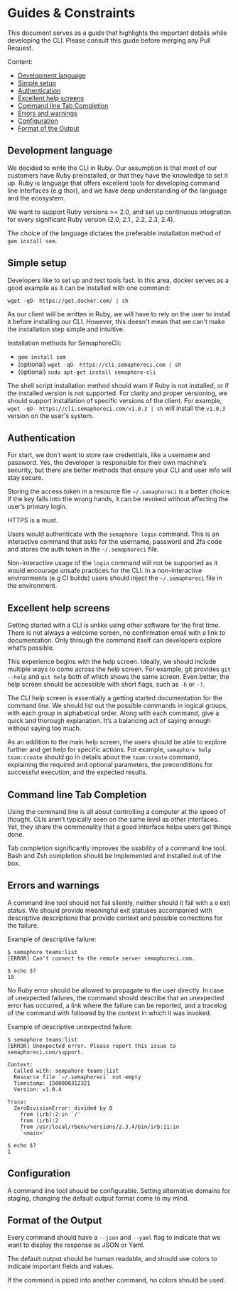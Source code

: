 # Guides & Constraints

This document serves as a guide that highlights the important details while
developing the CLI. Please consult this guide before merging any Pull Request.

Content:

- [Development language](#development-language)
- [Simple setup](#simple-setup)
- [Authentication](#authentication)
- [Excellent help screens](#excellent-help-screens)
- [Command line Tab Completion](#command-line-tab-completion)
- [Errors and warnings](#errors-and-warnings)
- [Configuration](#configuration)
- [Format of the Output](#format-of-the-output)

## Development language

We decided to write the CLI in Ruby. Our assumption is
that most of our customers have Ruby preinstalled, or that they have the
knowledge to set it up. Ruby is language that offers excellent tools for
developing command line interfaces (e.g thor), and we have deep understanding of
the language and the ecosystem.

We want to support Ruby versions >= 2.0, and set up continuous integration for
every significant Ruby version (2.0, 2.1., 2.2, 2.3, 2.4).

The choice of the language dictates the preferable installation method of `gem
install sem`.

## Simple setup

Developers like to set up and test tools fast. In this area, docker serves as
a good example as it can be installed with one command:

```
wget -qO- https://get.docker.com/ | sh
```

As our client will be written in Ruby, we will have to rely on the user to
install it before installing our CLI. However, this doesn't mean that we can't
make the installation step simple and intuitive.

Installation methods for SemaphoreCli:

- `gem install sem`
- (optional) `wget -qO- https://cli.semaphoreci.com | sh`
- (optional) `sudo apt-get install semaphore-cli`

The shell script installation method should warn if Ruby is not installed, or if
the installed version is not supported. For clarity and proper versioning, we
should support installation of specific versions of the client. For example,
`wget -qO- https://cli.semaphoreci.com/v1.0.3 | sh` will install the `v1.0.3`
version on the user's system.

## Authentication

For start, we don’t want to store raw credentials, like a
username and password. Yes, the developer is responsible for their own machine’s
security, but there are better methods that ensure your CLI and user info will
stay secure.

Storing the access token in a resource file `~/.semaphoreci` is a better choice.
If the key falls into the wrong hands, it can be revoked without affecting the
user’s primary login.

HTTPS is a must.

Users would authenticate with the `semaphore login` command. This is an
interactive command that asks for the username, password and 2fa code and stores
the auth token in the `~/.semaphoreci` file.

Non-interactive usage of the `login` command will not be supported as it would
encourage unsafe practices for the CLI. In a non-interactive environments (e.g
CI builds) users should inject the `~/.semaphoreci` file in the environment.

## Excellent help screens

Getting started with a CLI is unlike using other software for the first time.
There is not always a welcome screen, no confirmation email with a link to
documentation. Only through the command itself can developers explore what’s
possible.

This experience begins with the help screen. Ideally, we should include multiple
ways to come across the help screen. For example, git provides `git --help` and
`git help` both of which shows the same screen. Even better, the help screen
should be accessible with short flags, such as `-h` or `-?`.

The CLI help screen is essentially a getting started documentation for the
command line. We should list out the possible commands in logical groups, with
each group in alphabetical order. Along with each command, give a quick and
thorough explanation. It’s a balancing act of saying enough without saying too
much.

As an addition to the main help screen, the users should be able to explore
further and get help for specific actions. For example, `semaphore help
team:create` should go in details about the `team:create` command, explaining
the required and optional parameters, the preconditions for successful
execution, and the expected results.

## Command line Tab Completion

Using the command line is all about controlling a computer at the speed of
thought. CLIs aren’t typically seen on the same level as other interfaces. Yet,
they share the commonality that a good interface helps users get things done.

Tab completion significantly improves the usability of a command line tool. Bash
and Zsh completion should be implemented and installed out of the box.

## Errors and warnings

A command line tool should not fail silently, neither should it fail with a `0`
exit status. We should provide meaningful exit statuses accompanied with
descriptive descriptions that provide context and possible corrections for the
failure.

Example of descriptive failure:

```
$ semaphore teams:list
[ERROR] Can't connect to the remote server semaphoreci.com.

$ echo $?
19
```

No Ruby error should be allowed to propagate to the user directly. In case of
unexpected failures, the command should describe that an unexpected error has
occurred, a link where the failure can be reported, and a tracelog of the
command with followed by the context in which it was invoked.

Example of descriptive unexpected failure:

```
$ semaphore teams:list
[ERROR] Unexpected error. Please report this issue to semaphoreci.com/support.

Context:
  Called with: sempahore teams:list
  Resource file `~/.semaphoreci` not-empty
  Timestamp: 1500000312321
  Version: v1.0.4

Trace:
  ZeroDivisionError: divided by 0
    from (irb):2:in `/'
    from (irb):2
    from /usr/local/rbenv/versions/2.3.4/bin/irb:11:in
    `<main>'

$ echo $?
1
```

## Configuration

A command line tool should be configurable. Setting alternative domains for
staging, changing the default output format come to my mind.

## Format of the Output

Every command should have a `--json` and `--yaml` flag to indicate that we want
to display the response as JSON or Yaml.

The default output should be human readable, and should use colors to indicate
important fields and values.

If the command is piped into another command, no colors should be used.

